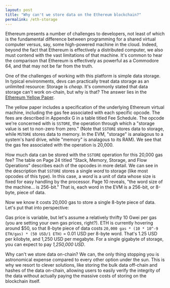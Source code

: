 ```yaml
---
layout: post
title: "Why can't we store data on the Ethereum blockchain?"
permalink: /eth-storage
---
```


Ethereum presents a number of challenges to developers, not least of which is the fundamental difference between programming for a shared virtual computer versus, say, some high-powered machine in the cloud.  Indeed, beyond the fact that Ethereum is effectively a distributed computer, we also must contend with the vast limitations of that machine.  It's common to hear the comparison that Ethereum is effectively as powerful as a Commodore 64, and that may not be far from the truth.

One of the challenges of working with this platform is simple data storage.  In typical environments, devs can practically treat data storage as an unlimited resource:  Storage is *cheap*.  It's commonly stated that data storage can't work on-chain, but why is that?  The answer lies in the [Ethereum Yellow Paper](https://ethereum.github.io/yellowpaper/paper.pdf).

The yellow paper includes a specification of the underlying Ethereum virtual machine, including the gas fee associated with each specific opcode.  The fees are described in Appendix G in a table titled Fee Schedule.  The opcode we're concerned with is `SSTORE`, the operation through which a "storage value is set to non-zero from zero."  (Note that `SSTORE` stores data to storage, while `MSTORE` stores data to memory.  In the EVM, "storage" is analagous to a system's hard drive, while "memory" is analagous to its RAM).  We see that the gas fee associated with the operation is 20,000.

How much data can be stored with the `SSTORE` operation for this 20,000 gas fee?  The table on Page 24 titled "Stack, Memory, Storage, and Flow Operations" describes each of the opcodes in more detail.  We can see in the description that `SSTORE` stores a single *word* to storage (like most opcodes of this type).  In this case, a *word* is a unit of data whose size is fixed for easy handling by the processor.  Page 10 reveals, "the word size of the machine... is 256-bit."  That is, each word in the EVM is a 256-bit, or 8-byte, piece of data.

Now we know it costs 20,000 gas to store a single 8-byte piece of data.  Let's put that into perspective:

Gas price is variable, but let's assume a relatively thrifty 10 Gwei per gas (you are setting your own gas prices, right?).  ETH is currently hovering around $50, so that 8-byte piece of data costs `20,000 gas * (10 * 10^-9 ETH/gas) * (50 USD/1 ETH)` = 0.01 USD per 8-byte word.  That's 1.25 USD per kilobyte, and 1,250 USD per megabyte.  For a single gigabyte of storage, you can expect to pay *1,250,000 USD*.

Why can't we store data on-chain?  We can, the only thing stopping you is astronomical expense compared to every other option under the sun.  This is why we resort to clever solutions, like storing the bulk data off-chain and hashes of the data on-chain, allowing users to easily verify the integrity of the data without actually paying the massive costs of storing on the blockchain itself.  
